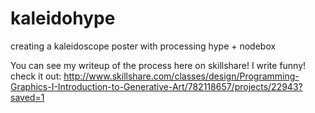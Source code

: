 # kaleidohype
creating a kaleidoscope poster with processing hype + nodebox

You can see my writeup of the process here on skillshare! I write funny! check it out:
http://www.skillshare.com/classes/design/Programming-Graphics-I-Introduction-to-Generative-Art/782118657/projects/22943?saved=1

